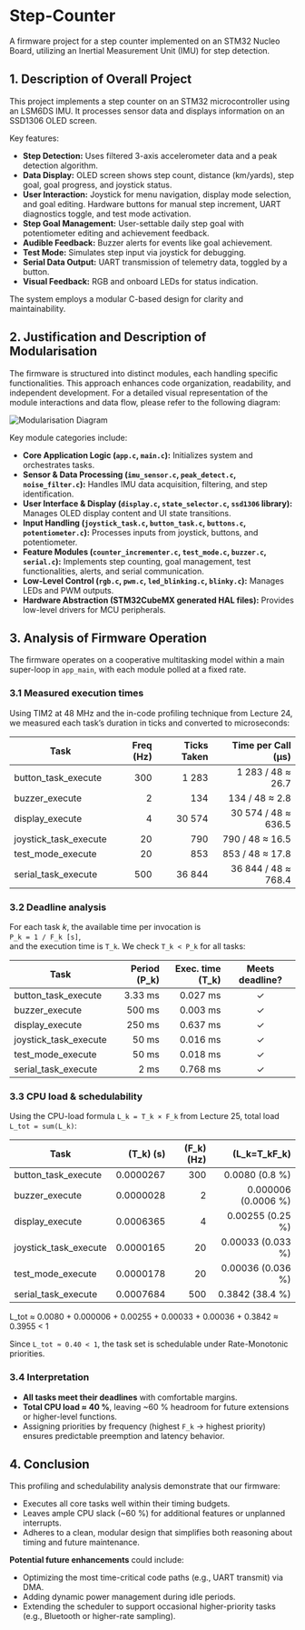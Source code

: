 # Step-Counter  
A firmware project for a step counter implemented on an STM32 Nucleo Board, utilizing an Inertial Measurement Unit (IMU) for step detection.

## 1. Description of Overall Project

This project implements a step counter on an STM32 microcontroller using an LSM6DS IMU. It processes sensor data and displays information on an SSD1306 OLED screen.

Key features:
- **Step Detection:** Uses filtered 3-axis accelerometer data and a peak detection algorithm.
- **Data Display:** OLED screen shows step count, distance (km/yards), step goal, goal progress, and joystick status.
- **User Interaction:** Joystick for menu navigation, display mode selection, and goal editing. Hardware buttons for manual step increment, UART diagnostics toggle, and test mode activation.
- **Step Goal Management:** User-settable daily step goal with potentiometer editing and achievement feedback.
- **Audible Feedback:** Buzzer alerts for events like goal achievement.
- **Test Mode:** Simulates step input via joystick for debugging.
- **Serial Data Output:** UART transmission of telemetry data, toggled by a button.
- **Visual Feedback:** RGB and onboard LEDs for status indication.

The system employs a modular C-based design for clarity and maintainability.

## 2. Justification and Description of Modularisation

The firmware is structured into distinct modules, each handling specific functionalities. This approach enhances code organization, readability, and independent development. For a detailed visual representation of the module interactions and data flow, please refer to the following diagram:

![Modularisation Diagram](361modularization.png)

Key module categories include:
- **Core Application Logic (`app.c`, `main.c`):** Initializes system and orchestrates tasks.
- **Sensor & Data Processing (`imu_sensor.c`, `peak_detect.c`, `noise_filter.c`):** Handles IMU data acquisition, filtering, and step identification.
- **User Interface & Display (`display.c`, `state_selector.c`, `ssd1306` library):** Manages OLED display content and UI state transitions.
- **Input Handling (`joystick_task.c`, `button_task.c`, `buttons.c`, `potentiometer.c`):** Processes inputs from joystick, buttons, and potentiometer.
- **Feature Modules (`counter_incrementer.c`, `test_mode.c`, `buzzer.c`, `serial.c`):** Implements step counting, goal management, test functionalities, alerts, and serial communication.
- **Low-Level Control (`rgb.c`, `pwm.c`, `led_blinking.c`, `blinky.c`):** Manages LEDs and PWM outputs.
- **Hardware Abstraction (STM32CubeMX generated HAL files):** Provides low-level drivers for MCU peripherals.

## 3. Analysis of Firmware Operation

The firmware operates on a cooperative multitasking model within a main super-loop in `app_main`, with each module polled at a fixed rate.

### 3.1 Measured execution times  
Using TIM2 at 48 MHz and the in-code profiling technique from Lecture 24, we measured each task’s duration in ticks and converted to microseconds:

| Task                      | Freq (Hz) | Ticks Taken | Time per Call (µs)     |
|---------------------------|----------:|------------:|-----------------------:|
| button_task_execute       |       300 |       1 283 | 1 283 / 48 ≈ 26.7       |
| buzzer_execute            |         2 |         134 |   134 / 48 ≈ 2.8        |
| display_execute           |         4 |      30 574 | 30 574 / 48 ≈ 636.5     |
| joystick_task_execute     |        20 |         790 |   790 / 48 ≈ 16.5       |
| test_mode_execute         |        20 |         853 |   853 / 48 ≈ 17.8       |
| serial_task_execute       |       500 |      36 844 | 36 844 / 48 ≈ 768.4     |

### 3.2 Deadline analysis  
For each task _k_, the available time per invocation is  
`P_k = 1 / F_k [s]`,  
and the execution time is `T_k`. We check `T_k < P_k` for all tasks:

| Task                    | Period \(P_k\) | Exec. time \(T_k\) | Meets deadline? |
|-------------------------|--------------:|-------------------:|:---------------:|
| button_task_execute     | 3.33 ms       | 0.027 ms           | ✓               |
| buzzer_execute          | 500 ms        | 0.003 ms           | ✓               |
| display_execute         | 250 ms        | 0.637 ms           | ✓               |
| joystick_task_execute   | 50 ms         | 0.016 ms           | ✓               |
| test_mode_execute       | 50 ms         | 0.018 ms           | ✓               |
| serial_task_execute     | 2 ms          | 0.768 ms           | ✓               |

### 3.3 CPU load & schedulability  
Using the CPU-load formula `L_k = T_k × F_k` from Lecture 25, total load `L_tot = sum(L_k)`:

| Task                    | \(T_k\) (s)        | \(F_k\) (Hz) | \(L_k=T_kF_k\)       |
|-------------------------|---------------:|-------------:|---------------------:|
| button_task_execute     | 0.0000267         |        300   | 0.0080 (0.8 %)       |
| buzzer_execute          | 0.0000028         |          2   | 0.000006 (0.0006 %)  |
| display_execute         | 0.0006365         |          4   | 0.00255 (0.25 %)     |
| joystick_task_execute   | 0.0000165         |         20   | 0.00033 (0.033 %)    |
| test_mode_execute       | 0.0000178         |         20   | 0.00036 (0.036 %)    |
| serial_task_execute     | 0.0007684         |        500   | 0.3842 (38.4 %)      |

L_tot ≈ 0.0080 + 0.000006 + 0.00255 + 0.00033 + 0.00036 + 0.3842 ≈ 0.3955 < 1

Since `L_tot ≈ 0.40 < 1`, the task set is schedulable under Rate-Monotonic priorities.

### 3.4 Interpretation  
- **All tasks meet their deadlines** with comfortable margins.  
- **Total CPU load ≈ 40 %**, leaving ~60 % headroom for future extensions or higher-level functions.  
- Assigning priorities by frequency (highest `F_k` → highest priority) ensures predictable preemption and latency behavior.

## 4. Conclusion

This profiling and schedulability analysis demonstrate that our firmware:
- Executes all core tasks well within their timing budgets.
- Leaves ample CPU slack (~60 %) for additional features or unplanned interrupts.
- Adheres to a clean, modular design that simplifies both reasoning about timing and future maintenance.

**Potential future enhancements** could include:
- Optimizing the most time-critical code paths (e.g., UART transmit) via DMA.  
- Adding dynamic power management during idle periods.  
- Extending the scheduler to support occasional higher-priority tasks (e.g., Bluetooth or higher-rate sampling).